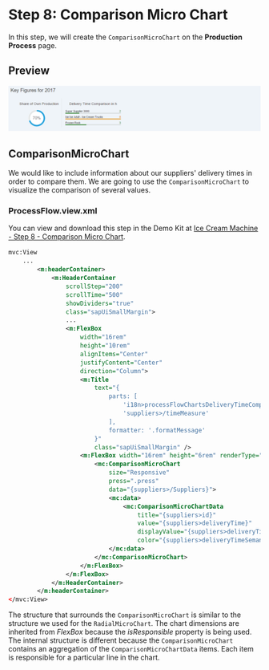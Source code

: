 <!-- loio3f586aa9a89443888e60831d0732e891 -->

# Step 8: Comparison Micro Chart

In this step, we will create the `ComparisonMicroChart` on the **Production Process** page.



<a name="loio3f586aa9a89443888e60831d0732e891__section_ixf_1ml_l1b"/>

## Preview

![](images/Step7_1_ce9e131.png)



<a name="loio3f586aa9a89443888e60831d0732e891__section_xkp_2ml_l1b"/>

## ComparisonMicroChart

We would like to include information about our suppliers' delivery times in order to compare them. We are going to use the `ComparisonMicroChart` to visualize the comparison of several values.



### ProcessFlow.view.xml

You can view and download this step in the Demo Kit at [Ice Cream Machine - Step 8 - Comparison Micro Chart](https://ui5.sap.com/#/entity/sap.suite.ui.commons.tutorial.icecream/sample/sap.suite.ui.commons.tutorial.icecream.08).

```xml
mvc:View
    ...
        <m:headerContainer>
            <m:HeaderContainer
                scrollStep="200"
                scrollTime="500"
                showDividers="true"
                class="sapUiSmallMargin">
                ...
                <m:FlexBox
                    width="16rem"
                    height="10rem"
                    alignItems="Center"
                    justifyContent="Center"
                    direction="Column">
                    <m:Title
                        text="{
                            parts: [
                                'i18n>processFlowChartsDeliveryTimeComparison',
                                'suppliers>/timeMeasure'
                            ],
                            formatter: '.formatMessage'
                        }"
                        class="sapUiSmallMargin" />
                    <m:FlexBox width="16rem" height="6rem" renderType="Bare">
                        <mc:ComparisonMicroChart
                            size="Responsive"
                            press=".press"
                            data="{suppliers>/Suppliers}">
                            <mc:data>
                                <mc:ComparisonMicroChartData
                                    title="{suppliers>id}"
                                    value="{suppliers>deliveryTime}"
                                    displayValue="{suppliers>deliveryTime}"
                                    color="{suppliers>deliveryTimeSemantics}" />
                            </mc:data>
                        </mc:ComparisonMicroChart>
                    </m:FlexBox>
                </m:FlexBox>
            </m:HeaderContainer>
        </m:headerContainer>
</mvc:View>
```

The structure that surrounds the `ComparisonMicroChart` is similar to the structure we used for the `RadialMicroChart`. The chart dimensions are inherited from *FlexBox* because the *isResponsible* property is being used. The internal structure is different because the `ComparisonMicroChart` contains an aggregation of the `ComparisonMicroChartData` items. Each item is responsible for a particular line in the chart.

